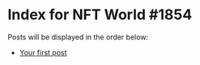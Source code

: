 # Index for NFT World #1854
Posts will be displayed in the order below:

- [Your first post](./001-first.md)

